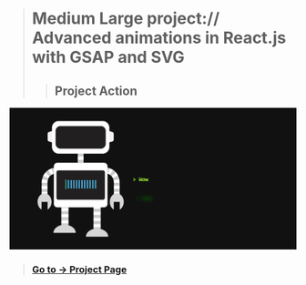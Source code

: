 > # Medium Large project:// Advanced animations in React.js with GSAP and SVG  
>> ## Project Action

[![Demo CountPages alpha](https://github.com/LukaszKolodziejski/ML-RobotAndMachineWrite/blob/master/src/video/video.gif)](https://lukaszkolodziejski.github.io/ML-RobotAndMachineWrite/)

> ### [Go to -> Project Page](https://lukaszkolodziejski.github.io/ML-RobotAndMachineWrite/)
